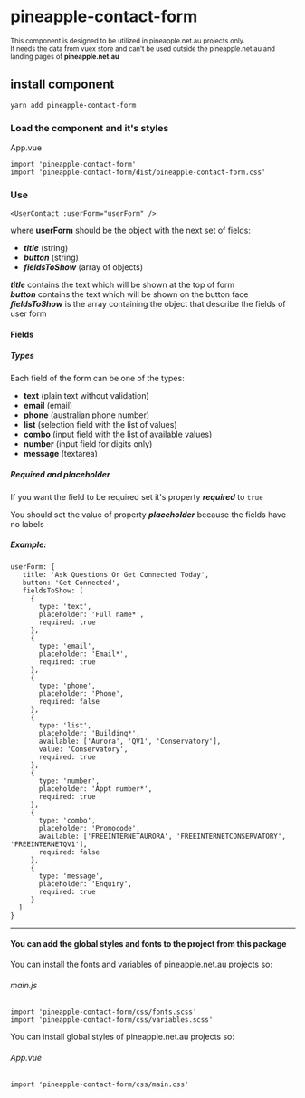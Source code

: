 # pineapple-contact-form

<sup>This component is designed to be utilized in pineapple.net.au projects only.<br>
It needs the data from vuex store and can't be used outside the pineapple.net.au and landing pages of **pineapple.net.au**</sup>

## install component
```
yarn add pineapple-contact-form
```

### Load the component and it's styles

App.vue
```
import 'pineapple-contact-form'
import 'pineapple-contact-form/dist/pineapple-contact-form.css'
```

### Use

```
<UserContact :userForm="userForm" />
```

where **userForm** should be the object with the next set of fields:

* **_title_** (string)
* **_button_** (string)
* **_fieldsToShow_** (array of objects)

**_title_**  contains the text which will be shown at the top of form<br>
**_button_** contains the text which will be shown on the button face<br>
**_fieldsToShow_** is the array containing the object that describe the fields of user form

#### Fields

##### Types

Each field of the form can be one of the types:

* **text** (plain text without validation)
* **email** (email)
* **phone** (australian phone number)
* **list** (selection field with the list of values)
* **combo** (input field with the list of available values)
* **number** (input field for digits only)
* **message** (textarea)

##### Required and placeholder

If you want the field to be required set it's property **_required_** to `true`

You should set the value of property **_placeholder_** because the fields have no labels

##### Example:
```
userForm: {
   title: 'Ask Questions Or Get Connected Today',
   button: 'Get Connected',
   fieldsToShow: [
     {
       type: 'text',
       placeholder: 'Full name*',
       required: true
     },
     {
       type: 'email',
       placeholder: 'Email*',
       required: true
     },
     {
       type: 'phone',
       placeholder: 'Phone',
       required: false
     },
     {
       type: 'list',
       placeholder: 'Building*',
       available: ['Aurora', 'QV1', 'Conservatory'],
       value: 'Conservatory',
       required: true
     },
     {
       type: 'number',
       placeholder: 'Appt number*',
       required: true
     },
     {
       type: 'combo',
       placeholder: 'Promocode',
       available: ['FREEINTERNETAURORA', 'FREEINTERNETCONSERVATORY', 'FREEINTERNETQV1'],
       required: false
     },
     {
       type: 'message',
       placeholder: 'Enquiry',
       required: true
     }
  ]
}
```
________________________

#### You can add the global styles and fonts to the project from this package

You can install the fonts and variables of pineapple.net.au projects so:

###### main.js
```
import 'pineapple-contact-form/css/fonts.scss'
import 'pineapple-contact-form/css/variables.scss'
```

You can install global styles of pineapple.net.au projects so:

###### App.vue
```
import 'pineapple-contact-form/css/main.css'
```

